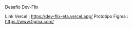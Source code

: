 Desafio Dev-Flix

Link Vercel : https://dev-flix-eta.vercel.app/
Prototipo Figma : https://www.figma.com/
